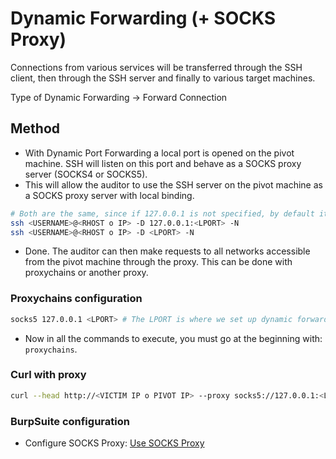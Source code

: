 # Dynamic Forwarding (+ SOCKS Proxy)

Connections from various services will be transferred through the SSH client, then through the SSH server and finally to various target machines.

Type of Dynamic Forwarding -> Forward Connection

## Method

* With Dynamic Port Forwarding a local port is opened on the pivot machine. SSH will listen on this port and behave as a SOCKS proxy server (SOCKS4 or SOCKS5).
* This will allow the auditor to use the SSH server on the pivot machine as a SOCKS proxy server with local binding.

```bash
# Both are the same, since if 127.0.0.1 is not specified, by default it will be 127.0.0.1.
ssh <USERNAME>@<RHOST o IP> -D 127.0.0.1:<LPORT> -N
ssh <USERNAME>@<RHOST o IP> -D <LPORT> -N
```

* Done. The auditor can then make requests to all networks accessible from the pivot machine through the proxy. This can be done with proxychains or another proxy.

### Proxychains configuration

```bash
socks5 127.0.0.1 <LPORT> # The LPORT is where we set up dynamic forwarding.
```

* Now in all the commands to execute, you must go at the beginning with: `proxychains`.

### Curl with proxy

```bash
curl --head http://<VICTIM IP o PIVOT IP> --proxy socks5://127.0.0.1:<LPORT> # The LPORT is where we set up dynamic forwarding.
```

### BurpSuite configuration

* Configure SOCKS Proxy: [Use SOCKS Proxy](broken-reference)
